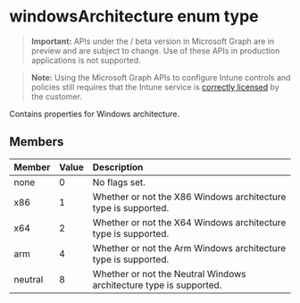 ﻿# windowsArchitecture enum type

> **Important:** APIs under the / beta version in Microsoft Graph are in preview and are subject to change. Use of these APIs in production applications is not supported.

> **Note:** Using the Microsoft Graph APIs to configure Intune controls and policies still requires that the Intune service is [correctly licensed](https://go.microsoft.com/fwlink/?linkid=839381) by the customer.

Contains properties for Windows architecture.
## Members
|Member|Value|Description|
|:---|:---|:---|
|none|0|No flags set.|
|x86|1|Whether or not the X86 Windows architecture type is supported.|
|x64|2|Whether or not the X64 Windows architecture type is supported.|
|arm|4|Whether or not the Arm Windows architecture type is supported.|
|neutral|8|Whether or not the Neutral Windows architecture type is supported.|





